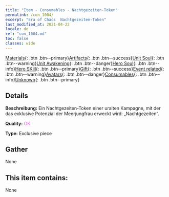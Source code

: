 ```yaml
---
title: "Item - Consumables - Nachtgezeiten-Token"
permalink: /con_1004/
excerpt: "Era of Chaos  Nachtgezeiten-Token"
last_modified_at: 2021-04-22
locale: de
ref: "con_1004.md"
toc: false
classes: wide
---
```

 [Materials](/ItemsDE/){: .btn .btn--primary}[Artifacts](/ItemsDE/Artifacts/){: .btn .btn--success}[Unit Soul](/ItemsDE/UnitSoul/){: .btn .btn--warning}[Unit Awakening](/ItemsDE/UnitAwakening/){: .btn .btn--danger}[Hero Soul](/ItemsDE/HeroSoul/){: .btn .btn--info}[Hero SKill](/ItemsDE/HeroSkill/){: .btn .btn--primary}[Gift](/ItemsDE/Gift/){: .btn .btn--success}[Event related](/ItemsDE/Events/){: .btn .btn--warning}[Avatars](/ItemsDE/Avatars/){: .btn .btn--danger}[Consumables](/ItemsDE/Consumables/){: .btn .btn--info}[Unknown](/ItemsDE/Unknown/){: .btn .btn--primary}

## Details
 **Beschreibung:** Ein Nachtgezeiten-Token einer uralten Kampagne, mit der das exklusive Potenzial der Meerjungfrau erweckt wird: „Nachtgezeiten“.

 **Quality:** <span style="color: #DA70D6">OK</span>

 **Type:** Exclusive piece

## Gather

  None

## This item contains:

  None

